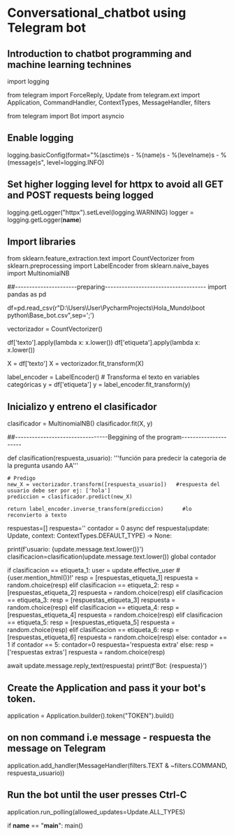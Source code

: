 # Conversational_chatbot using Telegram bot
## Introduction to chatbot programming and machine learning technines 

import logging

from telegram import ForceReply, Update
from telegram.ext import Application, CommandHandler, ContextTypes, MessageHandler, filters

from telegram import Bot
import asyncio

## Enable logging
logging.basicConfig(format="%(asctime)s - %(name)s - %(levelname)s - %(message)s", level=logging.INFO)

## Set higher logging level for httpx to avoid all GET and POST requests being logged
logging.getLogger("httpx").setLevel(logging.WARNING)
logger = logging.getLogger(__name__)


## Import libraries
from sklearn.feature_extraction.text import CountVectorizer
from sklearn.preprocessing import LabelEncoder
from sklearn.naive_bayes import MultinomialNB

##----------------------preparing------------------------------------
import pandas as pd

df=pd.read_csv(r"D:\Users\User\PycharmProjects\Hola_Mundo\boot python\Base_bot.csv",sep=';')


vectorizador = CountVectorizer()

df['texto'].apply(lambda x: x.lower())
df['etiqueta'].apply(lambda x: x.lower())

X = df['texto']
X = vectorizador.fit_transform(X)

label_encoder = LabelEncoder()  # Transforma el texto en variables categóricas
y = df['etiqueta']
y = label_encoder.fit_transform(y)

## Inicializo y entreno el clasificador
clasificador = MultinomialNB()
clasificador.fit(X, y)

##---------------------------------Beggining of the program---------------------


def clasification(respuesta_usuario):
    '''función para predecir la categoria de la pregunta usando AA'''
    
    # Predigo
    new_X = vectorizador.transform([respuesta_usuario])   #respuesta del usuario debe ser por ej: ['hola']
    prediccion = clasificador.predict(new_X)

    return label_encoder.inverse_transform(prediccion)      #lo reconvierto a texto


respuestas=[]
respuesta=''
contador = 0
async def respuesta(update: Update, context: ContextTypes.DEFAULT_TYPE) -> None:


print(f'usuario: {update.message.text.lower()}')
clasificacion=clasification(update.message.text.lower())
global contador

if clasificacion == etiqueta_1:
    user = update.effective_user
    # {user.mention_html()}!'
    resp = [respuestas_etiqueta_1]
    respuesta = random.choice(resp)
elif clasificacion == etiqueta_2:
    resp = [respuestas_etiqueta_2]
    respuesta = random.choice(resp)
elif clasificacion == etiqueta_3:
    resp = [respuestas_etiqueta_3]
    respuesta = random.choice(resp)
elif clasificacion == etiqueta_4:
    resp = [respuestas_etiqueta_4]
    respuesta = random.choice(resp)
elif clasificacion == etiqueta_5:
    resp = [respuestas_etiqueta_5]
    respuesta = random.choice(resp)
elif clasificacion == etiqueta_6:
    resp = [respuestas_etiqueta_6]
    respuesta = random.choice(resp)
else:
     contador += 1
     if contador == 5:
        contador=0
        respuesta='respuesta extra'
     else:
         resp = ['respuestas extras']
         respuesta = random.choice(resp)

await update.message.reply_text(respuesta)
print(f'Bot: {respuesta}')


## Create the Application and pass it your bot's token.
application = Application.builder().token("TOKEN").build()


## on non command i.e message - respuesta the message on Telegram
application.add_handler(MessageHandler(filters.TEXT & ~filters.COMMAND, respuesta_usuario))

## Run the bot until the user presses Ctrl-C
application.run_polling(allowed_updates=Update.ALL_TYPES)


if __name__ == "__main__":
    main()


